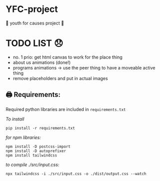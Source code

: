 # YFC-project
👋 youth for causes project 👋

# TODO LIST 😞
* no. 1 prio: get html canvas to work for the place thing
* about us animations (done!)
* programs animations -> use the peer thing to have a moveable active thing
* remove placeholders and put in actual images

## 🖨️ Requirements:
Required python libraries are included in `requirements.txt`

*To install*
```
pip install -r requirements.txt
```

*for npm libraries:*
```
npm install -D postcss-import
npm install -D autoprefixer
npm install tailwindcss
```

*to compile ./src/input.css:*
```
npx tailwindcss -i ./src/input.css -o ./dist/output.css --watch
```